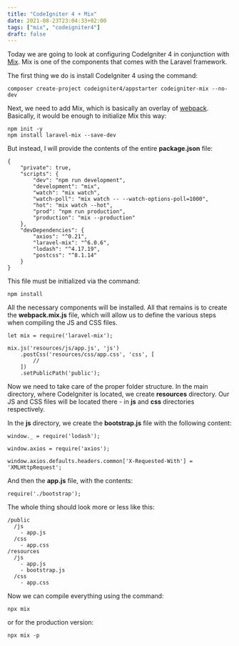 ```yaml
---
title: "CodeIgniter 4 + Mix"
date: 2021-08-23T23:04:33+02:00
tags: ["mix", "codeigniter4"]
draft: false
---
```


Today we are going to look at configuring CodeIgniter 4 in conjunction with [Mix](https://laravel.com/docs/8.x/mix). Mix is one of the components that comes with the Laravel framework.

<!--more-->

The first thing we do is install CodeIgniter 4 using the command:

```
composer create-project codeigniter4/appstarter codeigniter-mix --no-dev
```

Next, we need to add Mix, which is basically an overlay of [webpack](https://webpack.js.org/). Basically, it would be enough to initialize Mix this way:

```
npm init -y
npm install laravel-mix --save-dev
```

But instead, I will provide the contents of the entire **package.json** file:

```
{
    "private": true,
    "scripts": {
        "dev": "npm run development",
        "development": "mix",
        "watch": "mix watch",
        "watch-poll": "mix watch -- --watch-options-poll=1000",
        "hot": "mix watch --hot",
        "prod": "npm run production",
        "production": "mix --production"
    },
    "devDependencies": {
        "axios": "^0.21",
        "laravel-mix": "^6.0.6",
        "lodash": "^4.17.19",
        "postcss": "^8.1.14"
    }
}
```

This file must be initialized via the command:

```
npm install
```

All the necessary components will be installed. All that remains is to create the **webpack.mix.js** file, which will allow us to define the various steps when compiling the JS and CSS files.

```
let mix = require('laravel-mix');

mix.js('resources/js/app.js', 'js')
    .postCss('resources/css/app.css', 'css', [
        //
    ])
    .setPublicPath('public');
```

Now we need to take care of the proper folder structure. In the main directory, where CodeIgniter is located, we create **resources** directory. Our JS and CSS files will be located there - in **js** and **css** directories respectively.

In the **js** directory, we create the **bootstrap.js** file with the following content:

```
window._ = require('lodash');

window.axios = require('axios');

window.axios.defaults.headers.common['X-Requested-With'] = 'XMLHttpRequest';
```

And then the **app.js** file, with the contents:

```
require('./bootstrap');
```

The whole thing should look more or less like this:

```
/public
  /js
    - app.js
  /css
    - app.css
/resources
  /js
    - app.js
    - bootstrap.js
  /css
    - app.css
```

Now we can compile everything using the command:

```
npx mix
```

or for the production version:

```
npx mix -p
```